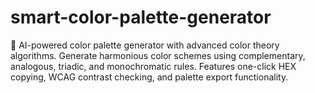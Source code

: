 # smart-color-palette-generator
🎨 AI-powered color palette generator with advanced color theory algorithms. Generate harmonious color schemes using complementary, analogous, triadic, and monochromatic rules. Features one-click HEX copying, WCAG contrast checking, and palette export functionality.
